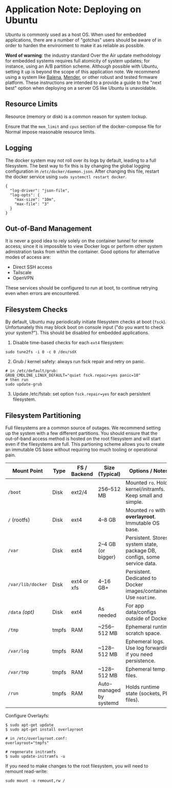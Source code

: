 Application Note: Deploying on Ubuntu
===================

Ubuntu is commonly used as a host OS.  When used for embedded applications, there are a number of "gotchas" users should be aware of in order to harden the environment to make it as reliable as possible.

**Word of warning**: the industry standard Over the Air update methodology for embedded systems requires full atomicity of system updates; for instance, using an A/B partition scheme.  Although possible with Ubuntu, setting it up is beyond the scope of this application note.  We recommend using a system like [Balena](https://www.balena.io), [Mender](https://mender.io), or other robust and tested firmware platform.  These instructions are intended to a provide a guide to the "next best" option when deploying on a server OS like Ubuntu is unavoidable.

Resource Limits
---------------

Resource (memory or disk) is a common reason for system lockup.

Ensure that the `mem_limit` and `cpus` section of the docker-compose file for Normal impose reasonable resource limits.

Logging
-------

The docker system may not roll over its logs by default, leading to a full filesystem.  The best way to fix this is by changing the global logging configuration in `/etc/docker/daemon.json`.  After changing this file, restart the docker service using `sudo systemctl restart docker`.

```
{
  "log-driver": "json-file",
  "log-opts": {
    "max-size": "10m",
    "max-file": "3" 
  }
}
```

Out-of-Band Management
----------------------

It is never a good idea to rely solely on the container tunnel for remote access; since it is impossible to view Docker logs or perform other system admistration tasks from within the container.  Good options for alternative modes of access are:
* Direct SSH access
* Tailscale
* OpenVPN

These services should be configured to run at boot, to continue retrying even when errors are encountered.

Filesystem Checks
-----------------
By default, Ubuntu may periodically initiate filesystem checks at boot (`fsck`).  Unfortunately this may block boot on console input ("do you want to check your system?").  This should be disabled for embedded applications.


1. Disable time-based checks for each `ext4` filesystem:
```
sudo tune2fs -i 0 -c 0 /dev/sdX
```

2. Grub / kernel safety: always run fsck repair and retry on panic.
```
# in /etc/default/grub:
GRUB_CMDLINE_LINUX_DEFAULT="quiet fsck.repair=yes panic=10"
# then run
sudo update-grub
```

3. Update /etc/fstab: set option `fsck.repair=yes` for each persistent filesystem.

Filesystem Partitioning
-----------------------

Full filesystems are a common source of outages.  We recommend setting up the system with a few different partitions.  You should ensure that the out-of-band access method is hosted on the root filesystem and will start even if the filesystems are full.  This partioning scheme allows you to create an immutable OS base without requiring too much tooling or operational pain.


| Mount Point       | Type  | FS / Backend | Size (Typical)          | Options / Notes                                                          |
| ----------------- | ----- | ------------ | ----------------------- | ------------------------------------------------------------------------ |
| `/boot`           | Disk  | ext2/4       | 256–512 MB              | Mounted `ro`. Holds kernel/initramfs. Keep small and simple.             |
| `/` (rootfs)      | Disk  | ext4         | 4–8 GB                  | Mounted `ro` with **overlayroot**. Immutable OS base.                    |
| `/var`            | Disk  | ext4         | 2–4 GB (or bigger)      | Persistent. Stores system state, package DB, configs, some service data. |
| `/var/lib/docker` | Disk  | ext4 or xfs  | 4–16 GB+                | Persistent. Dedicated to Docker images/containers. Use `noatime`.        |
| `/data` *(opt)*   | Disk  | ext4         | As needed               | For app data/configs outside of Docker.                                  |
| `/tmp`            | tmpfs | RAM          | \~256–512 MB            | Ephemeral runtime scratch space.                                         |
| `/var/log`        | tmpfs | RAM          | \~128–512 MB            | Ephemeral logs. Use log forwarding if you need persistence.              |
| `/var/tmp`        | tmpfs | RAM          | \~128–512 MB            | Ephemeral temp files.                                                    |
| `/run`            | tmpfs | RAM          | Auto-managed by systemd | Holds runtime state (sockets, PID files).                                |



Configure Overlayfs:

```
$ sudo apt-get update
$ sudo apt-get install overlayroot

# in /etc/overlayroot.conf:
overlayroot="tmpfs"

# regenerate initramfs
$ sudo update-initramfs -u

```


If you need to make changes to the root filesystem, you will need to remount read-write: 
```
sudo mount -o remount,rw /
```
